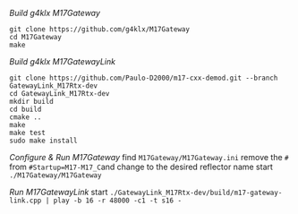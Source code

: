 *Build g4klx M17Gateway*
```
git clone https://github.com/g4klx/M17Gateway
cd M17Gateway
make
```

*Build g4klx M17GatewayLink*
```
git clone https://github.com/Paulo-D2000/m17-cxx-demod.git --branch GatewayLink_M17Rtx-dev
cd GatewayLink_M17Rtx-dev
mkdir build
cd build
cmake ..
make
make test
sudo make install
```

*Configure & Run M17Gateway*
 find ```M17Gateway/M17Gateway.ini``` remove the ```#``` from ```#Startup=M17-M17_C```and change to the desired reflector name
start ```./M17Gateway/M17Gateway``` 


*Run M17GatewayLink*
start ```./GatewayLink_M17Rtx-dev/build/m17-gateway-link.cpp | play -b 16 -r 48000 -c1 -t s16 -``` 
